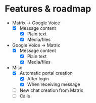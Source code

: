 # Features & roadmap
* Matrix → Google Voice
  * [x] Message content
    * [x] Plain text
    * [x] Media/files
* Google Voice → Matrix
  * [x] Message content
    * [x] Plain text
    * [x] Media/files
* Misc
  * [x] Automatic portal creation
    * [x] After login
    * [x] When receiving message
  * [ ] New chat creation from Matrix
  * [ ] Calls
